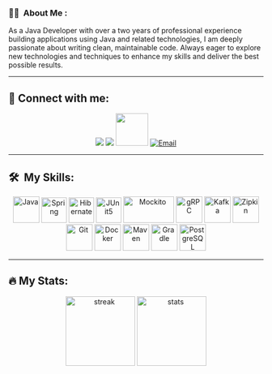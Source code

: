 ### :man_technologist: &nbsp;About Me :


As a Java Developer with over a two years of professional experience building applications using Java and related technologies, I am deeply passionate about writing clean, maintainable code. 
Always eager to explore new technologies and techniques to enhance my skills and deliver the best possible results.

---

## :link: Connect with me:

<p align="center">

<a href="https://www.linkedin.com/in/mustafa-ercan-3310421a1/" class="socials-item">
<img src="https://github.com/mmstf00/mmstf00/assets/65444856/ae26aba5-ae1a-4605-bf03-175b70d2b19c"></img></a>

<a href="https://www.instagram.com/mmstf00/" class="socials-item">
<img src="https://github.com/mmstf00/mmstf00/assets/65444856/ab9e9fa3-343c-458f-8a8d-b540e8ac9ffb"></img></a>

<a href="https://www.facebook.com/mmstf00/" class="socials-item">
<img src="https://github.com/mmstf00/mmstf00/assets/65444856/ddda2a2b-65a5-4618-98db-39586d23c404" height="64" width="64"></img></a>

<a href="mailto:mustafa.ercan392@gmail.com" class="socials-item">
<img src="https://github.com/mmstf00/mmstf00/assets/65444856/46328305-8a73-4153-9579-65bfced86f19" alt="Email"></img></a>
        
</p>

---

## 🛠 &nbsp;My Skills:

<div align="center">
  <img src="https://cdn.jsdelivr.net/gh/devicons/devicon/icons/java/java-original.svg" height="52" width="52" title="Java" alt="Java"  />
  <img src="https://cdn.jsdelivr.net/gh/devicons/devicon/icons/spring/spring-original.svg" height="50" width="50" title="Spring" alt="Spring"  />
  <img src="https://cdn.jsdelivr.net/gh/devicons/devicon/icons/hibernate/hibernate-original.svg" height="50" width="50" title="Hibernate" alt="Hibernate"  />
  <img src="https://cdn.jsdelivr.net/gh/devicons/devicon/icons/junit/junit-original.svg" height="50" width="50" title="JUnit5" alt="JUnit5"  />
  <img src="https://github.com/mmstf00/mmstf00/assets/65444856/88408872-c517-4c6e-bd68-a9990c194a35" title="Mockito" alt="Mockito" height="52" width="100px"/>
  <img src="https://cdn.jsdelivr.net/gh/devicons/devicon/icons/grpc/grpc-original.svg" height="52" width="52" title="gRPC" alt="gRPC"  />
  <img src="https://cdn.jsdelivr.net/gh/devicons/devicon/icons/apachekafka/apachekafka-original.svg" height="52" width="52" title="Kafka" alt="Kafka"  />
  <img src="https://github.com/mmstf00/mmstf00/assets/65444856/c8e84d82-ef4e-44ca-a92e-f70a937f61d6" title="Zipkin" alt="Zipkin" height="52" width="52"/>
  <img src="https://cdn.jsdelivr.net/gh/devicons/devicon/icons/git/git-original.svg" height="52" width="52" title="Git" alt="Git"  />
  <img src="https://cdn.jsdelivr.net/gh/devicons/devicon/icons/docker/docker-original-wordmark.svg" height="52" width="52" title="Docker" alt="Docker"  />
  <img src="https://cdn.jsdelivr.net/gh/devicons/devicon/icons/maven/maven-original.svg" height="52" width="52" title="Maven" alt="Maven"  />
  <img src="https://cdn.jsdelivr.net/gh/devicons/devicon/icons/gradle/gradle-original.svg" height="52" width="52" title="Gradle" alt="Gradle"  />
  <img src="https://cdn.jsdelivr.net/gh/devicons/devicon/icons/postgresql/postgresql-original.svg" height="52" width="52" title="PostgreSQL" alt="PostgreSQL"  />
</div>

---

## 🔥 My Stats:

<p align="center">
<img height="137px" src="https://github-readme-streak-stats.herokuapp.com/?user=mmstf00&theme=dark&count_private=true&bg_color=0d1116&title_color=ce09ec&text_color=a4aacb&icon_color=007ec6" alt="streak"/>
<img height="137px" src="https://github-readme-stats.vercel.app/api/top-langs?username=mmstf00&show_icons=true&locale=en&layout=compact&bg_color=0d1116&title_color=ce09ec&text_color=a4aacb" alt="stats"/> 
</p>

